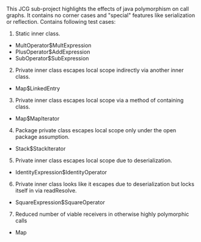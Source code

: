 This JCG sub-project highlights the effects of java polymorphism on call graphs. It contains no corner cases and "special" features like serialization or reflection.
Contains following test cases:  

1. Static inner class.  
  - MultOperator$MultExpression  
  - PlusOperator$AddExpression  
  - SubOperator$SubExpression  
2. Private inner class escapes local scope indirectly via another inner class.  
  - Map$LinkedEntry  
3. Private inner class escapes local scope via a method of containing class.  
  - Map$MapIterator  
4. Package private class escapes local scope only under the open package assumption.  
  - Stack$StackIterator  
5. Private inner class escapes local scope due to deserialization.  
  - IdentityExpression$IdentityOperator  
6. Private inner class looks like it escapes due to deserialization but locks itself in via readResolve.  
  - SquareExpression$SquareOperator  
7. Reduced number of viable receivers in otherwise highly polymorphic calls  
  - Map  